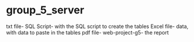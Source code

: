 # group_5_server

txt file- SQL Script- with the SQL script to create the tables
Excel file- data, with data to paste in the tables
pdf file- web-project-g5- the report
